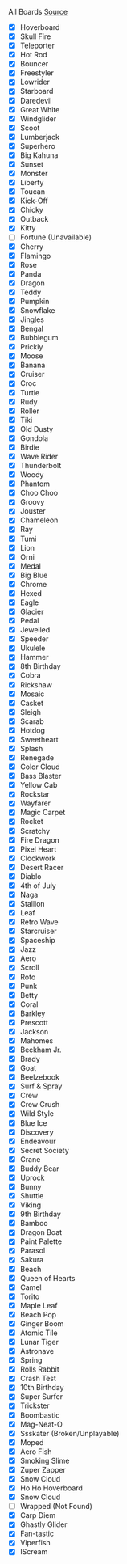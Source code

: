 All Boards
[Source](https://subwaysurf.fandom.com/wiki/Hoverboard)

- [x] Hoverboard
- [x] Skull Fire
- [x] Teleporter
- [x] Hot Rod
- [x] Bouncer
- [x] Freestyler
- [x] Lowrider
- [x] Starboard
- [x] Daredevil
- [x] Great White
- [x] Windglider
- [x] Scoot
- [x] Lumberjack
- [x] Superhero
- [x] Big Kahuna
- [x] Sunset
- [x] Monster
- [x] Liberty
- [x] Toucan
- [x] Kick-Off
- [x] Chicky
- [x] Outback
- [x] Kitty
- [ ] Fortune (Unavailable)
- [x] Cherry
- [x] Flamingo
- [x] Rose
- [x] Panda
- [x] Dragon
- [x] Teddy
- [x] Pumpkin
- [x] Snowflake
- [x] Jingles
- [x] Bengal
- [x] Bubblegum
- [x] Prickly
- [x] Moose
- [x] Banana
- [x] Cruiser
- [x] Croc
- [x] Turtle
- [x] Rudy
- [x] Roller
- [x] Tiki
- [x] Old Dusty
- [x] Gondola
- [x] Birdie
- [x] Wave Rider
- [x] Thunderbolt
- [x] Woody
- [x] Phantom
- [x] Choo Choo
- [x] Groovy
- [x] Jouster
- [x] Chameleon
- [x] Ray
- [x] Tumi
- [x] Lion
- [x] Orni
- [x] Medal
- [x] Big Blue
- [x] Chrome
- [x] Hexed
- [x] Eagle
- [x] Glacier
- [x] Pedal
- [x] Jewelled
- [x] Speeder
- [x] Ukulele
- [x] Hammer
- [x] 8th Birthday
- [x] Cobra
- [x] Rickshaw
- [x] Mosaic
- [x] Casket
- [x] Sleigh
- [x] Scarab
- [x] Hotdog
- [x] Sweetheart
- [x] Splash
- [x] Renegade
- [x] Color Cloud
- [x] Bass Blaster
- [x] Yellow Cab
- [x] Rockstar
- [x] Wayfarer
- [x] Magic Carpet
- [x] Rocket
- [x] Scratchy
- [x] Fire Dragon
- [x] Pixel Heart
- [x] Clockwork
- [x] Desert Racer
- [x] Diablo
- [x] 4th of July
- [x] Naga
- [x] Stallion
- [x] Leaf
- [x] Retro Wave
- [x] Starcruiser
- [x] Spaceship
- [x] Jazz
- [x] Aero
- [x] Scroll
- [x] Roto
- [x] Punk
- [x] Betty
- [x] Coral
- [x] Barkley
- [x] Prescott
- [x] Jackson
- [x] Mahomes
- [x] Beckham Jr.
- [x] Brady
- [x] Goat
- [x] Beelzebook
- [x] Surf & Spray
- [x] Crew
- [x] Crew Crush
- [x] Wild Style
- [x] Blue Ice
- [x] Discovery
- [x] Endeavour
- [x] Secret Society
- [x] Crane
- [x] Buddy Bear
- [x] Uprock
- [x] Bunny
- [x] Shuttle
- [x] Viking
- [x] 9th Birthday
- [x] Bamboo
- [x] Dragon Boat
- [x] Paint Palette
- [x] Parasol
- [x] Sakura
- [x] Beach
- [x] Queen of Hearts
- [x] Camel
- [x] Torito
- [x] Maple Leaf
- [x] Beach Pop
- [x] Ginger Boom
- [x] Atomic Tile
- [x] Lunar Tiger
- [x] Astronave
- [x] Spring
- [x] Rolls Rabbit
- [x] Crash Test
- [x] 10th Birthday
- [x] Super Surfer
- [x] Trickster
- [x] Boombastic
- [x] Mag-Neat-O
- [x] Ssskater (Broken/Unplayable)
- [x] Moped
- [x] Aero Fish
- [x] Smoking Slime
- [x] Zuper Zapper
- [x] Snow Cloud
- [x] Ho Ho Hoverboard
- [x] Snow Cloud
- [ ] Wrapped (Not Found)
- [x] Carp Diem
- [x] Ghastly Glider
- [x] Fan-tastic
- [x] Viperfish
- [x] IScream
